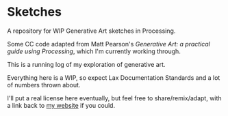 # Sketches

A repository for WIP Generative Art sketches in Processing.

Some CC code adapted from Matt Pearson's _Generative Art: a practical guide using Processing_, which I'm currently working through.

This is a running log of my exploration of generative art.

Everything here is a WIP, so expect Lax Documentation Standards and a lot of numbers thrown about.

I'll put a real license here eventually, but feel free to share/remix/adapt, with a link back to [my website](http://joeflynn.net) if you could.